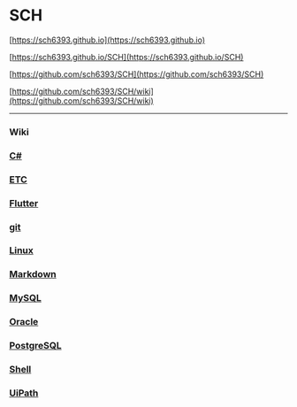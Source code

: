 SCH
===

[https://sch6393.github.io](https://sch6393.github.io)

[https://sch6393.github.io/SCH](https://sch6393.github.io/SCH)

[https://github.com/sch6393/SCH](https://github.com/sch6393/SCH)

[https://github.com/sch6393/SCH/wiki](https://github.com/sch6393/SCH/wiki)

---

### Wiki
### [C#](./CSharp/README.md)
### [ETC](./ETC/README.md)
### [Flutter](./Flutter/README.md)
### [git](./git/README.md)
### [Linux](./Linux/README.md)
### [Markdown](https://ja.wikipedia.org/wiki/Markdown)
### [MySQL](./MySQL/README.md)
### [Oracle](./Oracle/README.md)
### [PostgreSQL](./PostgreSQL/README.md)
### [Shell](./Shell/README.md)
### [UiPath](./UiPath/README.md)
